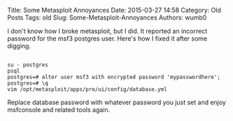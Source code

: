 Title: Some Metasploit Annoyances
Date: 2015-03-27 14:58
Category: Old Posts
Tags: old
Slug: Some-Metasploit-Annoyances
Authors: wumb0

I don't know how I broke metasploit, but I did. It reported an incorrect password for the msf3 postgres user. Here's how I fixed it after some digging.

<pre><code class="bash">
su - postgres
psql
postgres=# alter user msf3 with encrypted password 'mypasswordhere';
postgres=# \q
vim /opt/metasploit/apps/pro/ui/config/database.yml
</code></pre>

Replace database password with whatever password you just set and enjoy msfconsole and related tools again. 
